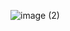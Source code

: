 ![image (2)](https://user-images.githubusercontent.com/101013962/168093206-eba5b00d-bb12-4160-97b7-44f2490a81f0.png)
